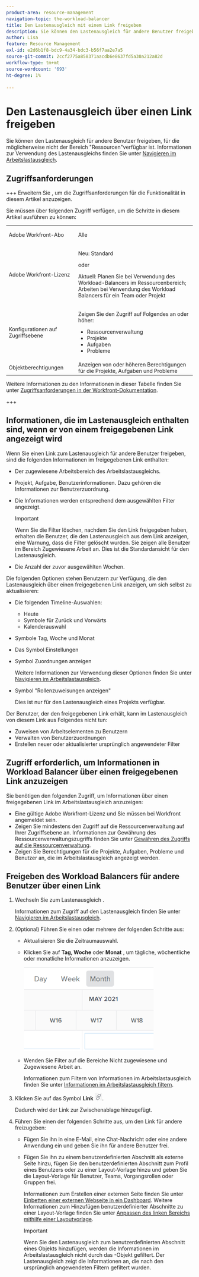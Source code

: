 ```yaml
---
product-area: resource-management
navigation-topic: the-workload-balancer
title: Den Lastenausgleich mit einem Link freigeben
description: Sie können den Lastenausgleich für andere Benutzer freigeben, für die möglicherweise nicht der Bereich "Ressourcen"verfügbar ist. Weitere Informationen zur Verwendung des Workload-Balancers finden Sie unter Navigieren im Arbeitslastausgleich .
author: Lisa
feature: Resource Management
exl-id: e2d6b1f8-bdc9-4a34-bdc3-b56f7aa2e7a5
source-git-commit: 2ccf2775a858371aacdb6e8637fd5a30a212a82d
workflow-type: tm+mt
source-wordcount: '693'
ht-degree: 1%

---
```


# Den Lastenausgleich über einen Link freigeben

Sie können den Lastenausgleich für andere Benutzer freigeben, für die möglicherweise nicht der Bereich &quot;Ressourcen&quot;verfügbar ist. Informationen zur Verwendung des Lastenausgleichs finden Sie unter [Navigieren im Arbeitslastausgleich](../../resource-mgmt/workload-balancer/navigate-the-workload-balancer.md).

## Zugriffsanforderungen

+++ Erweitern Sie , um die Zugriffsanforderungen für die Funktionalität in diesem Artikel anzuzeigen.

Sie müssen über folgenden Zugriff verfügen, um die Schritte in diesem Artikel ausführen zu können:

<table style="table-layout:auto"> 
 <col> 
 <col> 
 <tbody> 
  <tr> 
   <td role="rowheader">Adobe Workfront-Abo</td> 
   <td> <p>Alle </p> </td> 
  </tr> 
  <tr> 
   <td role="rowheader">Adobe Workfront-Lizenz</td> 
   <td><p>Neu: Standard</p>
       <p>oder</p>
       <p>Aktuell: Planen Sie bei Verwendung des Workload-Balancers im Ressourcenbereich;</br>
       Arbeiten bei Verwendung des Workload Balancers für ein Team oder Projekt</p></td>
  </tr>
  <tr> 
   <td role="rowheader">Konfigurationen auf Zugriffsebene</td> 
   <td> <p>Zeigen Sie den Zugriff auf Folgendes an oder höher:</p> 
    <ul> 
     <li>Ressourcenverwaltung</li> 
     <li>Projekte</li> 
     <li>Aufgaben</li> 
     <li>Probleme</li> 
    </ul>
   </td> 
  </tr> 
  <tr> 
   <td role="rowheader">Objektberechtigungen</td> 
   <td>Anzeigen von oder höheren Berechtigungen für die Projekte, Aufgaben und Probleme</td> 
  </tr> 
 </tbody> 
</table>

Weitere Informationen zu den Informationen in dieser Tabelle finden Sie unter [Zugriffsanforderungen in der Workfront-Dokumentation](/help/quicksilver/administration-and-setup/add-users/access-levels-and-object-permissions/access-level-requirements-in-documentation.md).

+++

## Informationen, die im Lastenausgleich enthalten sind, wenn er von einem freigegebenen Link angezeigt wird

Wenn Sie einen Link zum Lastenausgleich für andere Benutzer freigeben, sind die folgenden Informationen im freigegebenen Link enthalten:

* Der zugewiesene Arbeitsbereich des Arbeitslastausgleichs.
* Projekt, Aufgabe, Benutzerinformationen. Dazu gehören die Informationen zur Benutzerzuordnung.
* Die Informationen werden entsprechend dem ausgewählten Filter angezeigt.

  >[!IMPORTANT]
  >
  >Wenn Sie die Filter löschen, nachdem Sie den Link freigegeben haben, erhalten die Benutzer, die den Lastenausgleich aus dem Link anzeigen, eine Warnung, dass die Filter gelöscht wurden. Sie zeigen alle Benutzer im Bereich Zugewiesene Arbeit an. Dies ist die Standardansicht für den Lastenausgleich.

* Die Anzahl der zuvor ausgewählten Wochen.

Die folgenden Optionen stehen Benutzern zur Verfügung, die den Lastenausgleich über einen freigegebenen Link anzeigen, um sich selbst zu aktualisieren:

* Die folgenden Timeline-Auswahlen:

   * Heute
   * Symbole für Zurück und Vorwärts
   * Kalenderauswahl

* Symbole Tag, Woche und Monat
* Das Symbol Einstellungen
* Symbol Zuordnungen anzeigen

  Weitere Informationen zur Verwendung dieser Optionen finden Sie unter [Navigieren im Arbeitslastausgleich](../../resource-mgmt/workload-balancer/navigate-the-workload-balancer.md).

* Symbol &quot;Rollenzuweisungen anzeigen&quot;

  Dies ist nur für den Lastenausgleich eines Projekts verfügbar.

Der Benutzer, der den freigegebenen Link erhält, kann im Lastenausgleich von diesem Link aus Folgendes nicht tun:

* Zuweisen von Arbeitselementen zu Benutzern
* Verwalten von Benutzerzuordnungen
* Erstellen neuer oder aktualisierter ursprünglich angewendeter Filter

## Zugriff erforderlich, um Informationen in Workload Balancer über einen freigegebenen Link anzuzeigen

Sie benötigen den folgenden Zugriff, um Informationen über einen freigegebenen Link im Arbeitslastausgleich anzuzeigen:

* Eine gültige Adobe Workfront-Lizenz und Sie müssen bei Workfront angemeldet sein.
* Zeigen Sie mindestens den Zugriff auf die Ressourcenverwaltung auf Ihrer Zugriffsebene an. Informationen zur Gewährung des Ressourcenverwaltungszugriffs finden Sie unter [Gewähren des Zugriffs auf die Ressourcenverwaltung](../../administration-and-setup/add-users/configure-and-grant-access/grant-access-resource-management.md).
* Zeigen Sie Berechtigungen für die Projekte, Aufgaben, Probleme und Benutzer an, die im Arbeitslastausgleich angezeigt werden.

## Freigeben des Workload Balancers für andere Benutzer über einen Link

1. Wechseln Sie zum Lastenausgleich .

   Informationen zum Zugriff auf den Lastenausgleich finden Sie unter [Navigieren im Arbeitslastausgleich](../../resource-mgmt/workload-balancer/navigate-the-workload-balancer.md).

1. (Optional) Führen Sie einen oder mehrere der folgenden Schritte aus:

   * Aktualisieren Sie die Zeitraumauswahl.
   * Klicken Sie auf **Tag, Woche** oder **Monat** , um tägliche, wöchentliche oder monatliche Informationen anzuzeigen.

     ![](assets/month-icon-on-toolbar-selected-wb-350x226.png)

   * Wenden Sie Filter auf die Bereiche Nicht zugewiesene und Zugewiesene Arbeit an.

     Informationen zum Filtern von Informationen im Arbeitslastausgleich finden Sie unter [Informationen im Arbeitslastausgleich filtern](../../resource-mgmt/workload-balancer/filter-information-workload-balancer.md).

1. Klicken Sie auf das Symbol **Link** ![](assets/wb-shearable-link-icon-small.png).

   Dadurch wird der Link zur Zwischenablage hinzugefügt.

1. Führen Sie einen der folgenden Schritte aus, um den Link für andere freizugeben:

   * Fügen Sie ihn in eine E-Mail, eine Chat-Nachricht oder eine andere Anwendung ein und geben Sie ihn für andere Benutzer frei.
   * Fügen Sie ihn zu einem benutzerdefinierten Abschnitt als externe Seite hinzu, fügen Sie den benutzerdefinierten Abschnitt zum Profil eines Benutzers oder zu einer Layout-Vorlage hinzu und geben Sie die Layout-Vorlage für Benutzer, Teams, Vorgangsrollen oder Gruppen frei.

     Informationen zum Erstellen einer externen Seite finden Sie unter [Einbetten einer externen Webseite in ein Dashboard](../../reports-and-dashboards/dashboards/creating-and-managing-dashboards/embed-external-web-page-dashboard.md). Weitere Informationen zum Hinzufügen benutzerdefinierter Abschnitte zu einer Layout-Vorlage finden Sie unter [Anpassen des linken Bereichs mithilfe einer Layoutvorlage](../../administration-and-setup/customize-workfront/use-layout-templates/customize-left-panel.md).

     >[!IMPORTANT]
     >
     >Wenn Sie den Lastenausgleich zum benutzerdefinierten Abschnitt eines Objekts hinzufügen, werden die Informationen im Arbeitslastausgleich nicht durch das -Objekt gefiltert. Der Lastenausgleich zeigt die Informationen an, die nach den ursprünglich angewendeten Filtern gefiltert wurden.
